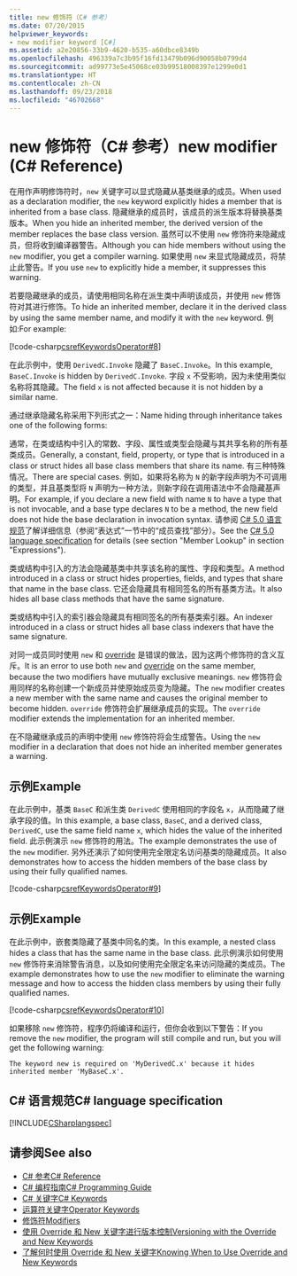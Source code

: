 ```yaml
---
title: new 修饰符（C# 参考）
ms.date: 07/20/2015
helpviewer_keywords:
- new modifier keyword [C#]
ms.assetid: a2e20856-33b9-4620-b535-a60dbce8349b
ms.openlocfilehash: 496339a7c3b95f16fd13479b096d90058b0799d4
ms.sourcegitcommit: ad99773e5e45068ce03b99518008397e1299e0d1
ms.translationtype: HT
ms.contentlocale: zh-CN
ms.lasthandoff: 09/23/2018
ms.locfileid: "46702668"
---
```

# <a name="new-modifier-c-reference"></a><span data-ttu-id="70b47-102">new 修饰符（C# 参考）</span><span class="sxs-lookup"><span data-stu-id="70b47-102">new modifier (C# Reference)</span></span>

<span data-ttu-id="70b47-103">在用作声明修饰符时，`new` 关键字可以显式隐藏从基类继承的成员。</span><span class="sxs-lookup"><span data-stu-id="70b47-103">When used as a declaration modifier, the `new` keyword explicitly hides a member that is inherited from a base class.</span></span> <span data-ttu-id="70b47-104">隐藏继承的成员时，该成员的派生版本将替换基类版本。</span><span class="sxs-lookup"><span data-stu-id="70b47-104">When you hide an inherited member, the derived version of the member replaces the base class version.</span></span> <span data-ttu-id="70b47-105">虽然可以不使用 `new` 修饰符来隐藏成员，但将收到编译器警告。</span><span class="sxs-lookup"><span data-stu-id="70b47-105">Although you can hide members without using the `new` modifier, you get a compiler warning.</span></span> <span data-ttu-id="70b47-106">如果使用 `new` 来显式隐藏成员，将禁止此警告。</span><span class="sxs-lookup"><span data-stu-id="70b47-106">If you use `new` to explicitly hide a member, it suppresses this warning.</span></span>

<span data-ttu-id="70b47-107">若要隐藏继承的成员，请使用相同名称在派生类中声明该成员，并使用 `new` 修饰符对其进行修饰。</span><span class="sxs-lookup"><span data-stu-id="70b47-107">To hide an inherited member, declare it in the derived class by using the same member name, and modify it with the `new` keyword.</span></span> <span data-ttu-id="70b47-108">例如:</span><span class="sxs-lookup"><span data-stu-id="70b47-108">For example:</span></span>

[!code-csharp[csrefKeywordsOperator#8](~/samples/snippets/csharp/VS_Snippets_VBCSharp/csrefKeywordsOperator/CS/csrefKeywordsOperators.cs#8)]

<span data-ttu-id="70b47-109">在此示例中，使用 `DerivedC.Invoke` 隐藏了 `BaseC.Invoke`。</span><span class="sxs-lookup"><span data-stu-id="70b47-109">In this example, `BaseC.Invoke` is hidden by `DerivedC.Invoke`.</span></span> <span data-ttu-id="70b47-110">字段 `x` 不受影响，因为未使用类似名称将其隐藏。</span><span class="sxs-lookup"><span data-stu-id="70b47-110">The field `x` is not affected because it is not hidden by a similar name.</span></span>

<span data-ttu-id="70b47-111">通过继承隐藏名称采用下列形式之一：</span><span class="sxs-lookup"><span data-stu-id="70b47-111">Name hiding through inheritance takes one of the following forms:</span></span>

<span data-ttu-id="70b47-112">通常，在类或结构中引入的常数、字段、属性或类型会隐藏与其共享名称的所有基类成员。</span><span class="sxs-lookup"><span data-stu-id="70b47-112">Generally, a constant, field, property, or type that is introduced in a class or struct hides all base class members that share its name.</span></span>  <span data-ttu-id="70b47-113">有三种特殊情况。</span><span class="sxs-lookup"><span data-stu-id="70b47-113">There are special cases.</span></span>  <span data-ttu-id="70b47-114">例如，如果将名称为 `N` 的新字段声明为不可调用的类型，并且基类型将 `N` 声明为一种方法，则新字段在调用语法中不会隐藏基声明。</span><span class="sxs-lookup"><span data-stu-id="70b47-114">For example, if you declare a new field with name `N` to have a type that is not invocable, and a base type declares `N` to be a method, the new field does not hide the base declaration in invocation syntax.</span></span>  <span data-ttu-id="70b47-115">请参阅 [C# 5.0 语言规范](https://www.microsoft.com/download/details.aspx?id=7029)了解详细信息（参阅“表达式”一节中的“成员查找”部分）。</span><span class="sxs-lookup"><span data-stu-id="70b47-115">See the [C# 5.0 language specification](https://www.microsoft.com/download/details.aspx?id=7029) for details (see section "Member Lookup" in section "Expressions").</span></span>

<span data-ttu-id="70b47-116">类或结构中引入的方法会隐藏基类中共享该名称的属性、字段和类型。</span><span class="sxs-lookup"><span data-stu-id="70b47-116">A method introduced in a class or struct hides properties, fields, and types that share that name in the base class.</span></span> <span data-ttu-id="70b47-117">它还会隐藏具有相同签名的所有基类方法。</span><span class="sxs-lookup"><span data-stu-id="70b47-117">It also hides all base class methods that have the same signature.</span></span>

<span data-ttu-id="70b47-118">类或结构中引入的索引器会隐藏具有相同签名的所有基类索引器。</span><span class="sxs-lookup"><span data-stu-id="70b47-118">An indexer introduced in a class or struct hides all base class indexers that have the same signature.</span></span>

<span data-ttu-id="70b47-119">对同一成员同时使用 `new` 和 [override](override.md) 是错误的做法，因为这两个修饰符的含义互斥。</span><span class="sxs-lookup"><span data-stu-id="70b47-119">It is an error to use both `new` and [override](override.md) on the same member, because the two modifiers have mutually exclusive meanings.</span></span> <span data-ttu-id="70b47-120">`new` 修饰符会用同样的名称创建一个新成员并使原始成员变为隐藏。</span><span class="sxs-lookup"><span data-stu-id="70b47-120">The `new` modifier creates a new member with the same name and causes the original member to become hidden.</span></span> <span data-ttu-id="70b47-121">`override` 修饰符会扩展继承成员的实现。</span><span class="sxs-lookup"><span data-stu-id="70b47-121">The `override` modifier extends the implementation for an inherited member.</span></span>

<span data-ttu-id="70b47-122">在不隐藏继承成员的声明中使用 `new` 修饰符将会生成警告。</span><span class="sxs-lookup"><span data-stu-id="70b47-122">Using the `new` modifier in a declaration that does not hide an inherited member generates a warning.</span></span>

## <a name="example"></a><span data-ttu-id="70b47-123">示例</span><span class="sxs-lookup"><span data-stu-id="70b47-123">Example</span></span>

<span data-ttu-id="70b47-124">在此示例中，基类 `BaseC` 和派生类 `DerivedC` 使用相同的字段名 `x`，从而隐藏了继承字段的值。</span><span class="sxs-lookup"><span data-stu-id="70b47-124">In this example, a base class, `BaseC`, and a derived class, `DerivedC`, use the same field name `x`, which hides the value of the inherited field.</span></span> <span data-ttu-id="70b47-125">此示例演示 `new` 修饰符的用法。</span><span class="sxs-lookup"><span data-stu-id="70b47-125">The example demonstrates the use of the `new` modifier.</span></span> <span data-ttu-id="70b47-126">另外还演示了如何使用完全限定名访问基类的隐藏成员。</span><span class="sxs-lookup"><span data-stu-id="70b47-126">It also demonstrates how to access the hidden members of the base class by using their fully qualified names.</span></span>

[!code-csharp[csrefKeywordsOperator#9](~/samples/snippets/csharp/VS_Snippets_VBCSharp/csrefKeywordsOperator/CS/csrefKeywordsOperators.cs#9)]

## <a name="example"></a><span data-ttu-id="70b47-127">示例</span><span class="sxs-lookup"><span data-stu-id="70b47-127">Example</span></span>

<span data-ttu-id="70b47-128">在此示例中，嵌套类隐藏了基类中同名的类。</span><span class="sxs-lookup"><span data-stu-id="70b47-128">In this example, a nested class hides a class that has the same name in the base class.</span></span> <span data-ttu-id="70b47-129">此示例演示如何使用 `new` 修饰符来消除警告消息，以及如何使用完全限定名来访问隐藏的类成员。</span><span class="sxs-lookup"><span data-stu-id="70b47-129">The example demonstrates how to use the `new` modifier to eliminate the warning message and how to access the hidden class members by using their fully qualified names.</span></span>

[!code-csharp[csrefKeywordsOperator#10](~/samples/snippets/csharp/VS_Snippets_VBCSharp/csrefKeywordsOperator/CS/csrefKeywordsOperators.cs#10)]

<span data-ttu-id="70b47-130">如果移除 `new` 修饰符，程序仍将编译和运行，但你会收到以下警告：</span><span class="sxs-lookup"><span data-stu-id="70b47-130">If you remove the `new` modifier, the program will still compile and run, but you will get the following warning:</span></span>

```
The keyword new is required on 'MyDerivedC.x' because it hides inherited member 'MyBaseC.x'.
```

## <a name="c-language-specification"></a><span data-ttu-id="70b47-131">C# 语言规范</span><span class="sxs-lookup"><span data-stu-id="70b47-131">C# language specification</span></span>

[!INCLUDE[CSharplangspec](~/includes/csharplangspec-md.md)]

## <a name="see-also"></a><span data-ttu-id="70b47-132">请参阅</span><span class="sxs-lookup"><span data-stu-id="70b47-132">See also</span></span>

- [<span data-ttu-id="70b47-133">C# 参考</span><span class="sxs-lookup"><span data-stu-id="70b47-133">C# Reference</span></span>](../../language-reference/index.md)
- [<span data-ttu-id="70b47-134">C# 编程指南</span><span class="sxs-lookup"><span data-stu-id="70b47-134">C# Programming Guide</span></span>](../../programming-guide/index.md)
- [<span data-ttu-id="70b47-135">C# 关键字</span><span class="sxs-lookup"><span data-stu-id="70b47-135">C# Keywords</span></span>](index.md)
- [<span data-ttu-id="70b47-136">运算符关键字</span><span class="sxs-lookup"><span data-stu-id="70b47-136">Operator Keywords</span></span>](operator-keywords.md)
- [<span data-ttu-id="70b47-137">修饰符</span><span class="sxs-lookup"><span data-stu-id="70b47-137">Modifiers</span></span>](modifiers.md)
- [<span data-ttu-id="70b47-138">使用 Override 和 New 关键字进行版本控制</span><span class="sxs-lookup"><span data-stu-id="70b47-138">Versioning with the Override and New Keywords</span></span>](../../programming-guide/classes-and-structs/versioning-with-the-override-and-new-keywords.md)
- [<span data-ttu-id="70b47-139">了解何时使用 Override 和 New 关键字</span><span class="sxs-lookup"><span data-stu-id="70b47-139">Knowing When to Use Override and New Keywords</span></span>](../../programming-guide/classes-and-structs/knowing-when-to-use-override-and-new-keywords.md)

